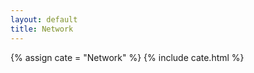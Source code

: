 ```yaml
---
layout: default
title: Network
---
```

<!-- 声明分类变量 -->
{% assign cate = "Network" %}
{% include cate.html %}


